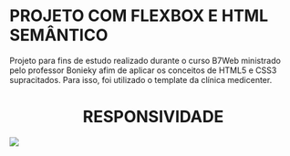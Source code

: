 <h1>PROJETO COM FLEXBOX E HTML SEMÂNTICO</h1>

<p>Projeto para fins de estudo realizado durante o curso B7Web ministrado pelo professor Bonieky afim de aplicar os conceitos de HTML5 e CSS3 supracitados. Para isso, foi utilizado o template da clínica medicenter.</p>

<h1 style="text-align: center;">RESPONSIVIDADE</h1>

<img src="Responsividade.gif"/>
